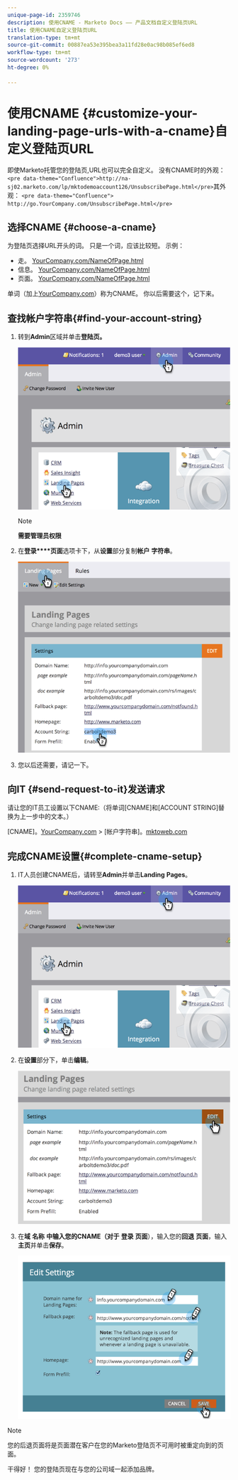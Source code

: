 ```yaml
---
unique-page-id: 2359746
description: 使用CNAME - Marketo Docs —— 产品文档自定义登陆页URL
title: 使用CNAME自定义登陆页URL
translation-type: tm+mt
source-git-commit: 00887ea53e395bea3a11fd28e0ac98b085ef6ed8
workflow-type: tm+mt
source-wordcount: '273'
ht-degree: 0%

---
```



# 使用CNAME {#customize-your-landing-page-urls-with-a-cname}自定义登陆页URL

即使Marketo托管您的登陆页,URL也可以完全自定义。 没有CNAME时的外观：
`<pre data-theme="Confluence">http://na-sj02.marketo.com/lp/mktodemoaccount126/UnsubscribePage.html</pre>`其外观：
`<pre data-theme="Confluence"> http://go.YourCompany.com/UnsubscribePage.html</pre>`

## 选择CNAME {#choose-a-cname}

为登陆页选择URL开头的词。 只是一个词，应该比较短。 示例：

* 走。 [YourCompany.com/NameOfPage.html](http://YourCompany.com/NameOfPage.html)
* 信息。 [YourCompany.com/NameOfPage.html](http://YourCompany.com/NameOfPage.html)
* 页面。 [YourCompany.com/NameOfPage.html](http://YourCompany.com/NameOfPage.html)

单词（加上[YourCompany.com](http://YourCompany.com)）称为CNAME。 你以后需要这个，记下来。

## 查找帐户字符串{#find-your-account-string}

1. 转到&#x200B;**Admin**&#x200B;区域并单击&#x200B;**登陆页。**

   ![](assets/image2014-9-18-16-3a2-3a45.png)

   >[!NOTE]
   >
   >**需要管理员权限**

1. 在&#x200B;**登录****页面**&#x200B;选项卡下，从&#x200B;**设置**&#x200B;部分复制&#x200B;**帐户** **字符串**。

   ![](assets/image2014-9-18-16-3a44-3a12.png)

1. 您以后还需要，请记一下。

## 向IT {#send-request-to-it}发送请求

请让您的IT员工设置以下CNAME:（将单词[CNAME]和[ACCOUNT STRING]替换为上一步中的文本。）

[CNAME]。[YourCompany.com](http://yourcompany.com/) > [帐户字符串]。[mktoweb.com](http://mktoweb.com/)

## 完成CNAME设置{#complete-cname-setup}

1. IT人员创建CNAME后，请转至&#x200B;**Admin**&#x200B;并单击&#x200B;**Landing** **Pages**。

   ![](assets/image2014-9-18-17-3a15-3a11.png)

1. 在&#x200B;**设置**&#x200B;部分下，单击&#x200B;**编辑**。

   ![](assets/image2014-9-18-17-3a15-3a18.png)

1. 在&#x200B;**域** **名称** **中输入您的CNAME（对于** **登录** **页面**），输入您的&#x200B;**回退** **页面**，输入&#x200B;**主页**&#x200B;并单击&#x200B;**保存**。

   ![](assets/image2014-9-18-17-3a15-3a25.png)

>[!NOTE]
>
>您的后退页面将是页面潜在客户在您的Marketo登陆页不可用时被重定向到的页面。

干得好！ 您的登陆页现在与您的公司域一起添加品牌。